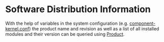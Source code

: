 # Software Distribution Information

With the help of variables in the system configuration 
(e.g. [component-kernel.conf](../../../../resources/component-050-kernel.conf)) the
product name and revision as well as a list of all installed modules and their version can
be queried using [Product](Product.java).
